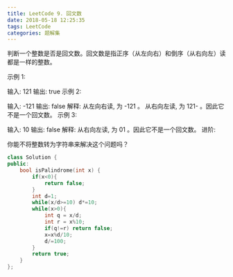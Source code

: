 ```yaml
---
title: LeetCode 9. 回文数
date: 2018-05-18 12:25:35
tags: LeetCode
categories: 题解集
---
```

判断一个整数是否是回文数。回文数是指正序（从左向右）和倒序（从右向左）读都是一样的整数。

示例 1:

输入: 121
输出: true
示例 2:

输入: -121
输出: false
解释: 从左向右读, 为 -121 。 从右向左读, 为 121- 。因此它不是一个回文数。
示例 3:

输入: 10
输出: false
解释: 从右向左读, 为 01 。因此它不是一个回文数。
进阶:

你能不将整数转为字符串来解决这个问题吗？
```cpp
class Solution {
public:
    bool isPalindrome(int x) {
        if(x<0){
            return false;
        }
        int d=1;
        while(x/d>=10) d*=10;
        while(x>0){
            int q = x/d;
            int r = x%10;
            if(q!=r) return false;
            x=x%d/10;
            d/=100;
        }
        return true;
    }
};
```
